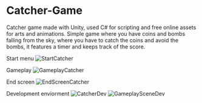 # Catcher-Game
Catcher game made with Unity, used C# for scripting and free online assets for arts and animations.
Simple game where you have coins and bombs falling from the sky, where you have to catch the coins and avoid the bombs, it features a timer and keeps track of the score.

Start menu
![StartCatcher](https://github.com/NikolayShtipkov/Catcher-Game/assets/50198430/d2128e63-207a-44af-8bae-fb99633d22f4)

Gameplay
![GameplayCatcher](https://github.com/NikolayShtipkov/Catcher-Game/assets/50198430/ba3ce0c4-e12a-46c4-aefe-c8cbbd1854ab)

End screen
![EndScreenCatcher](https://github.com/NikolayShtipkov/Catcher-Game/assets/50198430/933c98e4-0cca-4faf-905c-9c08a3b0caa3)

Development enviorment
![CatcherDev](https://github.com/NikolayShtipkov/Catcher-Game/assets/50198430/d86cd2ca-7130-4476-9c88-75a3a1cd8dc0)
![GameplaySceneDev](https://github.com/NikolayShtipkov/Catcher-Game/assets/50198430/d0943788-6a71-4b8f-83a3-b663339fd6ff)
